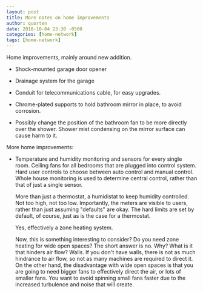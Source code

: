 ```yaml
---
layout: post
title: More notes on home improvements
author: quorten
date: 2018-10-04 23:30 -0500
categories: [home-network]
tags: [home-network]
---
```


Home improvements, mainly around new addition.

* Shock-mounted garage door opener

* Drainage system for the garage

* Conduit for telecommunications cable, for easy upgrades.

* Chrome-plated supports to hold bathroom mirror in place, to avoid
  corrosion.

* Possibly change the position of the bathroom fan to be more directly
  over the shower.  Shower mist condensing on the mirror surface can
  cause harm to it.

More home improvements:

* Temperature and humidity monitoring and sensors for every single
  room.  Ceiling fans for all bedrooms that are plugged into control
  system.  Hard user controls to choose between auto control and
  manual control.  Whole house monitoring is used to determine central
  control, rather than that of just a single sensor.

  More than just a thermostat, a humidistat to keep humidity
  controlled.  Not too high, not too low.  Importantly, the meters are
  visible to users, rather than just assuming "defaults" are okay.
  The hard limits are set by default, of course, just as is the case
  for a thermostat.

  Yes, effectively a zone heating system.

  Now, this is something interesting to consider?  Do you need zone
  heating for wide open spaces?  The short answer is no.  Why?  What
  is it that hinders air flow?  Walls.  If you don't have walls, there
  is not as much hindrance to air flow, so not as many machines are
  required to direct it.  On the other hand, the disadvantage with
  wide open spaces is that you are going to need bigger fans to
  effectively direct the air, or lots of smaller fans.  You want to
  avoid spinning small fans faster due to the increased turbulence and
  noise that will create.
